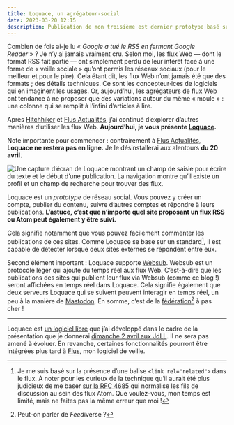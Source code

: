 ```yaml
---
title: Loquace, un agrégateur-social
date: 2023-03-20 12:15
description: Publication de mon troisième est dernier prototype basé sur les flux Web : Loquace.
---
```


Combien de fois ai-je lu « _Google a tué le <abbr>RSS</abbr> en fermant Google Reader_ » ?
Je n’y ai jamais vraiment cru.
Selon moi, les flux Web — dont le format <abbr>RSS</abbr> fait partie — ont simplement perdu de leur intérêt face à une forme de « veille sociale » qu’ont permis les réseaux sociaux (pour le meilleur et pour le pire).
Cela étant dit, les flux Web n’ont jamais été que des formats ; des détails techniques.
Ce sont les concepteur⋅ices de logiciels qui en imaginent les usages.
Or, aujourd’hui, les agrégateurs de flux Web ont tendance à ne proposer que des variations autour du même « moule » : une colonne qui se remplit à l’infini d’articles à lire.

Après [Hitchhiker](hitchhiker-generateur-de-planets-statiques.html) et [Flus Actualités](flus-actualites.html), j’ai continué d’explorer d’autres manières d’utiliser les flux Web.
**Aujourd’hui, je vous présente [Loquace](https://loquace.yuzu.ovh/).**

Note importante pour commencer : contrairement à [Flus Actualités](flus-actualites.html), **Loquace ne restera pas en ligne.**
Je le désinstallerai aux alentours **du 20 avril.**

![Une capture d’écran de Loquace montrant un champ de saisie pour écrire du texte et le début d’une publication. La navigation montre qu’il existe un profil et un champ de recherche pour trouver des flux.](images/loquace.png)

Loquace est un _prototype_ de réseau social.
Vous pouvez y créer un compte, publier du contenu, suivre d’autres comptes et répondre à leurs publications.
**L’astuce, c’est que n’importe quel site proposant un flux RSS ou Atom peut également y être suivi.**

Cela signifie notamment que vous pouvez facilement commenter les publications de ces sites.
Comme Loquace se base sur un standard[^1], il est capable de détecter lorsque deux sites externes se répondent entre eux.

[^1]: Je me suis basé sur la présence d’une balise `<link rel="related">` dans le flux.
À noter pour les curieux de la technique qu’il aurait été plus judicieux de me baser [sur la RFC 4685](https://www.bortzmeyer.org/4685.html) qui normalise les fils de discussion au sein des flux Atom.
Que voulez-vous, mon temps est limité, mais ne faites pas la même erreur que moi !

Second élément important : Loquace supporte [Websub](https://fr.wikipedia.org/wiki/WebSub).
Websub est un protocole léger qui ajoute du temps réel aux flux Web.
C’est-à-dire que les publications des sites qui publient leur flux via Websub (comme ce blog !) seront affichées en temps réel dans Loquace.
Cela signifie également que deux serveurs Loquace qui se suivent peuvent interagir en temps réel, un peu à la manière de [Mastodon](https://joinmastodon.org/fr).
En somme, c’est de la [fédération](https://fr.wikipedia.org/wiki/ActivityPub)[^2] à pas cher !

[^2]: Peut-on parler de <i>Feed</i>iverse ?

---

Loquace est [un logiciel libre](https://framagit.org/marienfressinaud/loquace) que j’ai développé dans le cadre de la présentation que je donnerai [dimanche 2 avril aux <abbr>JdLL</abbr>](https://flus.fr/carnet/jdll-2023.html).
Il ne sera pas amené à évoluer.
En revanche, certaines fonctionnalités pourront être intégrées plus tard à [Flus](https://flus.fr/), mon logiciel de veille.
